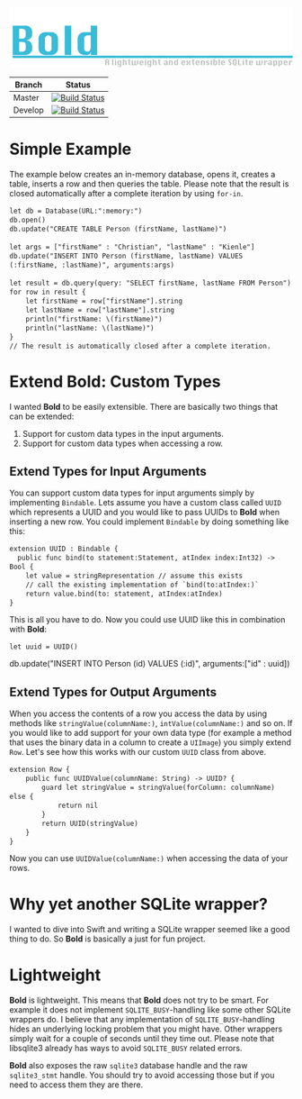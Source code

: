 ![Alt text](/GFX/logo.png?raw=true "Bold Logo")

| Branch        | Status           | 
| ------------- |:-------------:|
| Master      | [![Build Status](https://travis-ci.org/ChristianKienle/Bold.svg?branch=master)](https://travis-ci.org/ChristianKienle/Bold) |
| Develop      | [![Build Status](https://travis-ci.org/ChristianKienle/Bold.svg?branch=develop)](https://travis-ci.org/ChristianKienle/Bold)      |

# Simple Example
The example below creates an in-memory database, opens it, creates a table, inserts a row and then queries the table. Please note that the result is closed automatically after a complete iteration by using `for-in`.

    let db = Database(URL:":memory:")
    db.open()
    db.update("CREATE TABLE Person (firstName, lastName)")
    
    let args = ["firstName" : "Christian", "lastName" : "Kienle"]
    db.update("INSERT INTO Person (firstName, lastName) VALUES (:firstName, :lastName)", arguments:args)
    
    let result = db.query(query: "SELECT firstName, lastName FROM Person")
    for row in result {
        let firstName = row["firstName"].string
        let lastName = row["lastName"].string
        println("firstName: \(firstName)")
        println("lastName: \(lastName)")
    }
    // The result is automatically closed after a complete iteration.

# Extend Bold: Custom Types
I wanted **Bold** to be easily extensible. There are basically two things that can be extended:

1. Support for custom data types in the input arguments.
2. Support for custom data types when accessing a row.

## Extend Types for Input Arguments
You can support custom data types for input arguments simply by implementing `Bindable`. Lets assume you have a custom class called `UUID` which represents a UUID and you would like to pass UUIDs to **Bold** when inserting a new row. You could implement `Bindable` by doing something like this:

    extension UUID : Bindable {
      public func bind(to statement:Statement, atIndex index:Int32) -> Bool {
  	    let value = stringRepresentation // assume this exists
  	    // call the existing implementation of `bind(to:atIndex:)`
        return value.bind(to: statement, atIndex:atIndex)
    }
    
This is all you have to do. Now you could use UUID like this in combination with **Bold**:

	let uuid = UUID()
  db.update("INSERT INTO Person (id) VALUES (:id)", arguments:["id" : uuid])
    
## Extend Types for Output Arguments
When you access the contents of a row you access the data by using methods like `stringValue(columnName:)`, `intValue(columnName:)` and so on. If you would like to add support for your own data type (for example a method that uses the binary data in a column to create a `UIImage`) you simply extend `Row`. Let's see how this works with our custom `UUID` class from above.

    extension Row {
        public func UUIDValue(columnName: String) -> UUID? {
            guard let stringValue = stringValue(forColumn: columnName) else {
                return nil
            }
            return UUID(stringValue)
        } 
    }
    
Now you can use `UUIDValue(columnName:)` when accessing the data of your rows.

# Why yet another SQLite wrapper?
I wanted to dive into Swift and writing a SQLite wrapper seemed like a good thing to do. So **Bold** is basically a just for fun project. 

# Lightweight
**Bold** is lightweight. This means that **Bold** does not try to be smart. For example it does not implement `SQLITE_BUSY`-handling like some other SQLite wrappers do. I believe that any implementation of `SQLITE_BUSY`-handling hides an underlying locking problem that you might have. Other wrappers simply wait for a couple of seconds until they time out. Please note that libsqlite3 already has ways to avoid `SQLITE_BUSY` related errors.

**Bold** also exposes the raw `sqlite3` database handle and the raw `sqlite3_stmt` handle. You should try to avoid accessing those but if you need to access them they are there.
